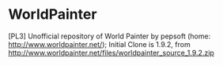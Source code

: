 WorldPainter
============

[PL3] Unofficial repository of World Painter by pepsoft (home: http://www.worldpainter.net/); Initial Clone is 1.9.2, from http://www.worldpainter.net/files/worldpainter_source_1.9.2.zip
